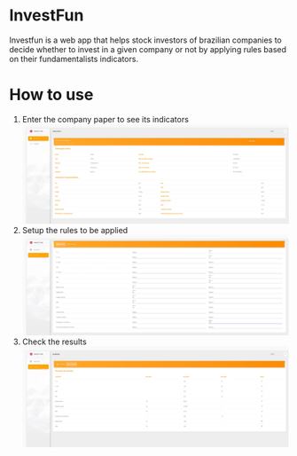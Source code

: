 # InvestFun
Investfun is a web app that helps stock investors of brazilian companies to decide whether to invest in a given company or not by applying rules based on their fundamentalists indicators.

# How to use

 1. Enter the company paper to see its indicators
	![enter image description here](https://github.com/filipeteotonio/invest-fun/blob/master/images/invest-fun-01.jpg?raw=true)
2. Setup the rules to be applied
	![enter image description here](https://github.com/filipeteotonio/invest-fun/blob/master/images/invest-fun-02.jpg?raw=true)
3. Check the results
	![enter image description here](https://github.com/filipeteotonio/invest-fun/blob/master/images/invest-fun-03.jpg?raw=true)